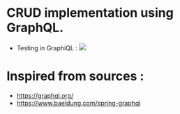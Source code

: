 # CRUD implementation using GraphQL.
- Testing in GraphiQL :
![](https://github.com/AadityaUoHyd/repo_for_graphql_Demo/blob/master/graphqlDemo/graphql_pic1.jpg)

# Inspired from sources :
- https://graphql.org/
- https://www.baeldung.com/spring-graphql 
